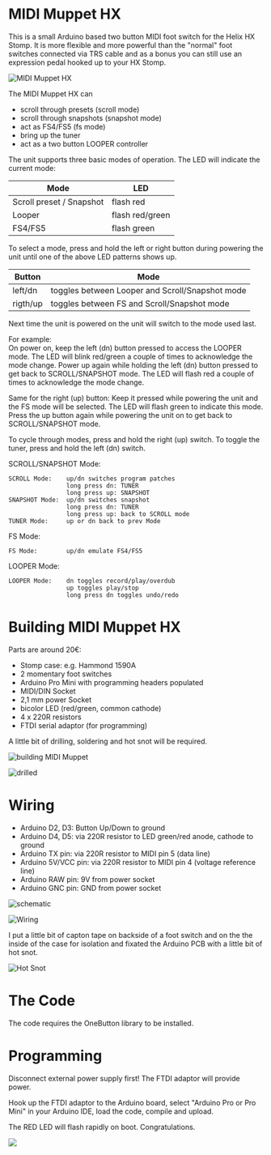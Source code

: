 # MIDI Muppet HX

This is a small Arduino based two button MIDI foot switch for the Helix HX Stomp. It is more flexible and more powerful than the "normal" foot switches connected via TRS cable and as a bonus you can still use an expression pedal hooked up to your HX Stomp.

![MIDI Muppet HX](images/midi_muppet_hx.jpg)

The MIDI Muppet HX can
- scroll through presets (scroll mode)
- scroll through snapshots (snapshot mode)
- act as FS4/FS5 (fs mode)
- bring up the tuner
- act as a two button LOOPER controller


The unit supports three basic modes of operation. The LED will indicate the current mode:

| Mode | LED |
|------|-----|
| Scroll preset / Snapshot | flash red |
| Looper  | flash red/green |
| FS4/FS5 | flash green |


To select a mode, press and hold the left or right button during powering the unit until one of the above LED patterns shows up.


| Button | Mode |
|--------|------|
| left/dn | toggles between Looper and Scroll/Snapshot mode |
| rigth/up | toggles between FS and Scroll/Snapshot mode |


Next time the unit is powered on the unit will switch to the mode used last.

For example:     
On power on, keep the left (dn) button pressed to access the LOOPER mode.
The LED will blink red/green a couple of times to acknowledge the mode change.
Power up again while holding the left (dn) button pressed to get back to SCROLL/SNAPSHOT mode. The LED will flash red a couple of times to acknowledge the mode change.

Same for the right (up) button: Keep it pressed while powering the unit and the FS mode will be selected. The LED will flash green to indicate this mode. Press the up button again while powering the unit on to get back to SCROLL/SNAPSHOT mode.

To cycle through modes, press and hold the right (up) switch. To toggle the tuner, press and hold the left (dn) switch.

SCROLL/SNAPSHOT Mode:

    SCROLL Mode:    up/dn switches program patches
                    long press dn: TUNER
                    long press up: SNAPSHOT
    SNAPSHOT Mode:  up/dn switches snapshot
                    long press dn: TUNER
                    long press up: back to SCROLL mode
    TUNER Mode:     up or dn back to prev Mode

FS Mode:

    FS Mode:        up/dn emulate FS4/FS5

LOOPER Mode:

    LOOPER Mode:    dn toggles record/play/overdub
                    up toggles play/stop
                    long press dn toggles undo/redo

# Building MIDI Muppet HX
Parts are around 20€:
- Stomp case: e.g. Hammond 1590A
- 2 momentary foot switches
- Arduino Pro Mini with programming headers populated
- MIDI/DIN Socket
- 2,1 mm power Socket
- bicolor LED (red/green, common cathode)
- 4 x 220R resistors
- FTDI serial adaptor (for programming)

A little bit of drilling, soldering and hot snot will be required.

![building MIDI Muppet](images/build_1.jpg)

![drilled](images/build_2.jpg)

# Wiring
- Arduino D2, D3: Button Up/Down to ground
- Arduino D4, D5: via 220R resistor to LED green/red anode, cathode to ground
- Arduino TX pin: via 220R resistor to MIDI pin 5 (data line)
- Arduino 5V/VCC pin: via 220R resistor to MIDI pin 4 (voltage reference line)
- Arduino RAW pin: 9V from power socket
- Arduino GNC pin: GND from power socket

![schematic](images/midi_muppet_schem.png)

![Wiring](images/wiring_mess.jpg)

I put a little bit of capton tape on backside of a foot switch and on the the inside of the case for isolation and fixated the Arduino PCB with a little bit of hot snot.

![Hot Snot](images/hot_snot.jpg)

# The Code
The code requires the OneButton library to be installed.

# Programming
Disconnect external power supply first! The FTDI adaptor will provide power.

Hook up the FTDI adaptor to the Arduino board, select "Arduino Pro or Pro Mini" in your Arduino IDE, load the code, compile and upload.

The RED LED will flash rapidly on boot. Congratulations.

![](images/ftdi_adaptor.jpg)
